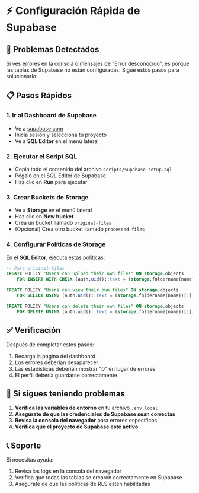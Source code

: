 # ⚡ Configuración Rápida de Supabase

## 🚨 Problemas Detectados

Si ves errores en la consola o mensajes de "Error desconocido", es porque las tablas de Supabase no están configuradas. Sigue estos pasos para solucionarlo:

## 📋 Pasos Rápidos

### 1. Ir al Dashboard de Supabase
- Ve a [supabase.com](https://supabase.com)
- Inicia sesión y selecciona tu proyecto
- Ve a **SQL Editor** en el menú lateral

### 2. Ejecutar el Script SQL
- Copia todo el contenido del archivo `scripts/supabase-setup.sql`
- Pégalo en el SQL Editor de Supabase
- Haz clic en **Run** para ejecutar

### 3. Crear Buckets de Storage
- Ve a **Storage** en el menú lateral
- Haz clic en **New bucket**
- Crea un bucket llamado `original-files`
- (Opcional) Crea otro bucket llamado `processed-files`

### 4. Configurar Políticas de Storage
En el **SQL Editor**, ejecuta estas políticas:

```sql
-- Para original-files
CREATE POLICY "Users can upload their own files" ON storage.objects
    FOR INSERT WITH CHECK (auth.uid()::text = (storage.foldername(name))[1]);

CREATE POLICY "Users can view their own files" ON storage.objects
    FOR SELECT USING (auth.uid()::text = (storage.foldername(name))[1]);

CREATE POLICY "Users can delete their own files" ON storage.objects
    FOR DELETE USING (auth.uid()::text = (storage.foldername(name))[1]);
```

## ✅ Verificación

Después de completar estos pasos:
1. Recarga la página del dashboard
2. Los errores deberían desaparecer
3. Las estadísticas deberían mostrar "0" en lugar de errores
4. El perfil debería guardarse correctamente

## 🔧 Si sigues teniendo problemas

1. **Verifica las variables de entorno** en tu archivo `.env.local`
2. **Asegúrate de que las credenciales de Supabase sean correctas**
3. **Revisa la consola del navegador** para errores específicos
4. **Verifica que el proyecto de Supabase esté activo**

## 📞 Soporte

Si necesitas ayuda:
1. Revisa los logs en la consola del navegador
2. Verifica que todas las tablas se crearon correctamente en Supabase
3. Asegúrate de que las políticas de RLS estén habilitadas
